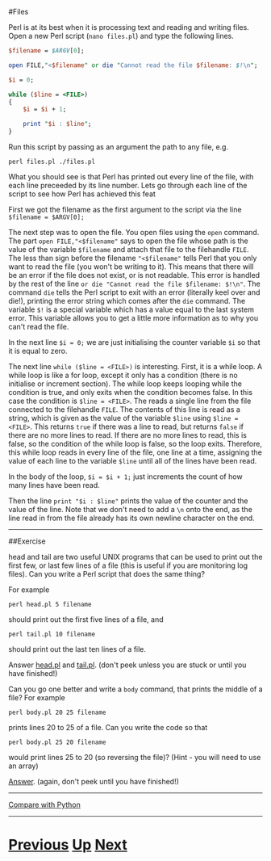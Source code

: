 #Files

Perl is at its best when it is processing text and reading and writing files. 
Open a new Perl script (`nano files.pl`) and type the following lines.

```perl
$filename = $ARGV[0];

open FILE,"<$filename" or die "Cannot read the file $filename: $!\n";

$i = 0;

while ($line = <FILE>)
{
    $i = $i + 1;

    print "$i : $line";
}
```

Run this script by passing as an argument the path to any file, e.g.

    perl files.pl ./files.pl

What you should see is that Perl has printed out every line of the file,
with each line preceeded by its line number. Lets go through each line 
of the script to see how Perl has achieved this feat

First we got the filename as the first argument to the script 
via the line `$filename = $ARGV[0];`

The next step was to open the file. You open files using the `open` command. 
The part `open FILE,"<$filename"` says to open the file whose path is the 
value of the variable `$filename` and attach that file to the filehandle `FILE`. 
The less than sign before the filename `"<$filename"` tells Perl that you only 
want to read the file (you won't be writing to it). This means that there 
will be an error if the file does not exist, or is not readable. 
This error is handled by the rest of the line 
`or die "Cannot read the file $filename: $!\n"`. The command `die` tells the 
Perl script to exit with an error (literally keel over and die!), 
printing the error string which comes after the `die` command. The variable `$!` 
is a special variable which has a value equal to the last system error. 
This variable allows you to get a little more information as to why you can't read the file.

In the next line `$i = 0;` we are just initialising the counter variable `$i` so 
that it is equal to zero.

The next line `while ($line = <FILE>)` is interesting. 
First, it is a while loop. A while loop is like a for loop, except it only 
has a condition (there is no initialise or increment section). The while loop keeps 
looping while the condition is true, and only exits when the condition becomes 
false. In this case the condition is `$line = <FILE>`. The reads a single line 
from the file connected to the filehandle `FILE`. The contents of this line is 
read as a string, which is given as the value of the variable `$line` using `$line = <FILE>`. 
This returns `true` if there was a line to read, but returns `false` if there are 
no more lines to read. If there are no more lines to read, this is false, 
so the condition of the while loop is false, so the loop exits. Therefore, 
this while loop reads in every line of the file, one line at a time, 
assigning the value of each line to the variable `$line` until all of the lines have been read.

In the body of the loop, `$i = $i + 1;` just increments the count of how many lines have been read.

Then the line `print "$i : $line"` prints the value of the counter and the value of the 
line. Note that we don't need to add a `\n` onto the end, as the line read in from the 
file already has its own newline character on the end.

***

##Exercise

head and tail are two useful UNIX programs that can be used to print out the first few, 
or last few lines of a file (this is useful if you are monitoring log files). 
Can you write a Perl script that does the same thing?

For example

    perl head.pl 5 filename

should print out the first five lines of a file, and

    perl tail.pl 10 filename

should print out the last ten lines of a file.

Answer [head.pl](files_head.md) and [tail.pl](files_tail.md). 
(don't peek unless you are stuck or until you have finished!)

Can you go one better and write a `body` command, that prints the middle of a file? For example

    perl body.pl 20 25 filename

prints lines 20 to 25 of a file. Can you write the code so that

    perl body.pl 25 20 filename

would print lines 25 to 20 (so reversing the file)? (Hint - you will need to use an array)

[Answer](files_body.md). (again, don't peek until you have finished!)

***

[Compare with Python](../beginning_python/files.md)

***

# [Previous](conditions.md) [Up](README.md) [Next](writing.md)


